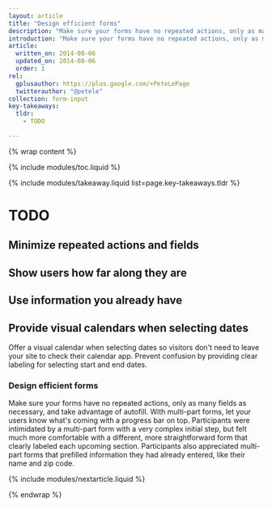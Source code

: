 ```yaml
---
layout: article
title: "Design efficient forms"
description: "Make sure your forms have no repeated actions, only as many fields as necessary, and take advantage of autofill."
introduction: "Make sure your forms have no repeated actions, only as many fields as necessary, and take advantage of autofill."
article:
  written_on: 2014-08-06
  updated_on: 2014-08-06
  order: 1
rel:
  gplusauthor: https://plus.google.com/+PeteLePage
  twitterauthor: "@petele"
collection: form-input
key-takeaways:
  tldr:
    - TODO

---
```

{% wrap content %}

<style>

</style>

{% include modules/toc.liquid %}

{% include modules/takeaway.liquid list=page.key-takeaways.tldr %}

# TODO

## Minimize repeated actions and fields

## Show users how far along they are

## Use information you already have

## Provide visual calendars when selecting dates

Offer a visual calendar when selecting dates so visitors don't 
need to leave your site to check their calendar app. Prevent confusion by 
providing clear labeling for selecting start and end dates.

### Design efficient forms

Make sure your forms have no repeated actions, only as many fields as necessary, 
and take advantage of autofill. With multi-part forms, let your users know 
what's coming with a progress bar on top. Participants were intimidated by a 
multi-part form with a very complex initial step, but felt much more comfortable 
with a different, more straightforward form that clearly labeled each upcoming 
section. Participants also appreciated multi-part forms that prefilled 
information they had already entered, like their name and zip code.

{% include modules/nextarticle.liquid %}

{% endwrap %}
